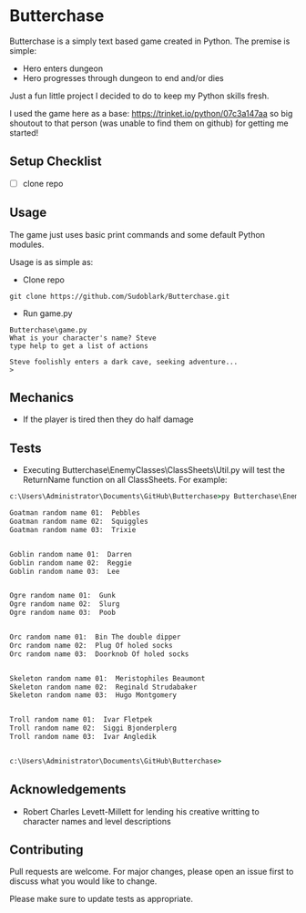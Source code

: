 # Butterchase

Butterchase is a simply text based game created in Python. The premise is simple:

- Hero enters dungeon
- Hero progresses through dungeon to end and/or dies

Just a fun little project I decided to do to keep my Python skills fresh.

I used the game here as a base: https://trinket.io/python/07c3a147aa so big shoutout to that person (was unable to find them on github) for getting me started!

## Setup Checklist
- [ ] clone repo

## Usage
The game just uses basic print commands and some default Python modules.

Usage is as simple as:

- Clone repo
```
git clone https://github.com/Sudoblark/Butterchase.git

```
- Run game.py
```
Butterchase\game.py
What is your character's name? Steve
type help to get a list of actions

Steve foolishly enters a dark cave, seeking adventure...
>
```

## Mechanics
- If the player is tired then they do half damage

## Tests
- Executing Butterchase\EnemyClasses\ClassSheets\Util.py will test the ReturnName function on all ClassSheets. For example:

```cmd
c:\Users\Administrator\Documents\GitHub\Butterchase>py Butterchase\EnemyClasses\ClassSheets\Util.py

Goatman random name 01:  Pebbles
Goatman random name 02:  Squiggles
Goatman random name 03:  Trixie


Goblin random name 01:  Darren
Goblin random name 02:  Reggie
Goblin random name 03:  Lee


Ogre random name 01:  Gunk
Ogre random name 02:  Slurg
Ogre random name 03:  Poob


Orc random name 01:  Bin The double dipper
Orc random name 02:  Plug Of holed socks
Orc random name 03:  Doorknob Of holed socks


Skeleton random name 01:  Meristophiles Beaumont
Skeleton random name 02:  Reginald Strudabaker
Skeleton random name 03:  Hugo Montgomery


Troll random name 01:  Ivar Fletpek
Troll random name 02:  Siggi Bjonderplerg
Troll random name 03:  Ivar Angledik


c:\Users\Administrator\Documents\GitHub\Butterchase>
```



## Acknowledgements
- Robert Charles Levett-Millett for lending his creative writting to character names and level descriptions


## Contributing
Pull requests are welcome. For major changes, please open an issue first to discuss what you would like to change.

Please make sure to update tests as appropriate.
